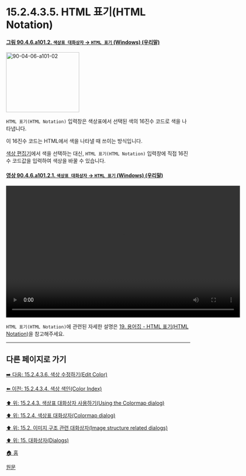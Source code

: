 # 15.2.4.3.5. HTML 표기(HTML Notation)

<a id="90-04-06-a101-02"></a>

#### [그림 90.4.6.a101.2. `색상표 대화상자` → `HTML 표기` (Windows) (우리말)](./90-04-0006-colormap.md#90-04-06-a101-02)
<img width="200" height="164" alt="90-04-06-a101-02" src="https://github.com/wonder13662/gimp/assets/15767104/613defb3-7626-4519-94ce-f54376131bc7" />

`HTML 표기(HTML Notation)` 입력창은 색상표에서 선택된 색의 16진수 코드로 색을 나타냅니다.

이 16진수 코드는 HTML에서 색을 나타낼 때 쓰이는 방식입니다.

[색상 편집기](./19-glossaryx-color_editor.md)에서 색을 선택하는 대신, `HTML 표기(HTML Notation)` 입력창에 직접 16진수 코드값을 입력하여 색상을 바꿀 수 있습니다.

<a id="90-04-06-a101-02-01"></a>

#### [영상 90.4.6.a101.2.1. `색상표 대화상자` → `HTML 표기` (Windows) (우리말)](./90-04-0006-colormap.md#90-04-06-a101-02-01)
<video controls="controls" width="640" height="360" src="https://github.com/wonder13662/gimp/assets/15767104/32d1c17e-1c84-4f5b-b61b-ec9ea3115c1f"></video>

`HTML 표기(HTML Notation)`에 관련된 자세한 설명은 [19. 용어집 - HTML 표기(HTML Notation)](./19-glossaryx-html_notation.md)을 참고해주세요.

***

## 다른 페이지로 가기

[➡️ 다음: 15.2.4.3.6. 색상 수정하기(Edit Color)](./15-02-04-03-06-edit_color.md)

[⬅️ 이전: 15.2.4.3.4. 색상 색인(Color Index)](./15-02-04-03-04-color_index.md)

[⬆️ 위: 15.2.4.3. 색상표 대화상자 사용하기(Using the Colormap dialog)](./15-02-04-03-00-using_the_colormap_dialog.md)

[⬆️ 위: 15.2.4. 색상표 대화상자(Colormap dialog)](./15-02-04-00-colormap-dialog.md)

[⬆️ 위: 15.2. 이미지 구조 관련 대화상자(Image structure related dialogs)](./15-02-00-image-structure-related-dialogs.md)

[⬆️ 위: 15. 대화상자(Dialogs)](./15-00-dialogs.md)

[🏠 홈](./00-home.md)

[원문](https://docs.gimp.org/2.10/ko/gimp-indexed-palette-dialog.html#gimp-indexed-palette-dialog-using)